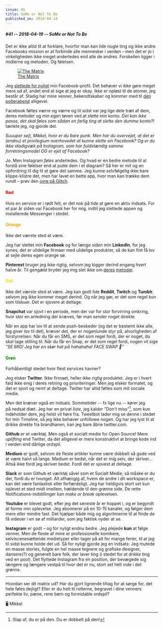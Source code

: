 ```yaml
---
issue: 41
title: SoMe or Not To Be
published_on: 2018-04-19
---
```


##### #41 -- 2018-04-19 -- SoMe or Not To Be

Det er ikke altid til at forklare, hvorfor man kan lide nogle ting og ikke andre. Facebooks mission er at forbinde alle mennesker i verden – men det er jo i virkeligheden ikke meget anderledes end alle de andres. Forskellen ligger i midlerne og metoden. Og følelsen.

<figure><a href='https://some-or-not-to-be.glitch.me'><img src='https://s3.brnbw.com/pb-IE8wvu9nCd-yghjakv4W8.png' alt='The Matrix' /></a><figcaption><a href='https://some-or-not-to-be.glitch.me'>The Matrix</a></figcaption></figure>

Jeg [slettede for nyligt][slet-tweet] min Facebook-profil. Det behøver vi ikke gøre meget mere ud af, andet end at sige at jeg er okay. Ikke er opløst til de atomer, jeg består af. Stadig har mine venner, bekendtskaber og kommer med til [den polterabend][polter] alligevel.

Facebook føltes værre og værre og til sidst var jeg lige dele træt af dem, deres metoder og min egen tøven ved at slette min konto. _Det kan ikke passe, det skal føles som sådan en farlig ting at slette den dumme konto?!_ tænkte jeg, og gjorde det.

_Suuuper sejt, Mikkel, hvor er du bare punk. Men har du overvejet, at det er (endnu) et privilegium overhovedet at kunne slette sin Facebook? Og er du ikke stadigvæk på Instagram, som har fuldstændig samme forretningsmodel OG er ejet af Facebook?_

Jo. Men Instagram _føles_ anderledes. Og hvad er en bedre metode til at forstå sine følelser end at putte dem i et diagram? Så her er mit og en opfordring til dig til at gøre det samme. Jeg kunne selvfølgelig ikke bare klippe-klistre det, men har lavet en bette app, hvor man kan trække dem rundt – prøv den [ovre på Glitch][some-or-not-to-be].

#### <span style='color:red'>Rød</span>

Hvis en service er i rødt felt, er det nok på tide at gøre en aktiv indsats. For et par år siden var Facebook her for mig, indtil jeg slettede appen og installerede Messenger i stedet.

#### <span style='color:orange'>Orange</span>

Ikke det værste sted at være.

Jeg har slettet min **Facebook** og for længe siden min **LinkedIn**, for jeg synes, det er ulidelige firmaer med ulidelige produkter, så de kan fint få lov at sejle deres egen orange sø.

**Pinterest** bruger jeg ikke rigtig, selvom jeg kigger derind engang hvert halve år. Til gengæld bryder jeg mig slet ikke om [deres][pinterest-1] [metoder][pinterest-2].

#### <span style='color:gold'>Gul</span>

Ikke det værste sted at være. Jeg kan godt lide **Reddit**, **Twitch** og **Tumblr**, selvom jeg ikke kommer meget derind. Og når jeg gør, er det som regel kun som tilskuer. Det er sjovere at deltage.

**Snapchat** var sjovt i en periode, men der var for stor forvirring omkring, hvor stor en anledning der kræves, før man sender noget direkte.

Når en app har lov til at sende push-beskeder (og det er bestemt ikke alle, jeg giver lov til det), kræver det, der er nogenlunde styr på, alvorligheden af forstyrrelsen. Når du får en SMS, er det som regel fordi, der er noget, du skal tage stilling til. Når du får en Snap, er det som regel fordi, nogen vil sige _"SE MIG! Jeg har en skør hat på hahahaha! FACE SWAP 🤪"_

#### <span style='color:green'>Grøn</span>

Forhåbentligt stedet hvor flest services havner?

Jeg elsker **Twitter**. Ikke firmaet, heller ikke rigtig produktet. Jeg er i hvert fald ikke enig i deres retning og prioriteringer. Men jeg elsker formatet, og det er sjovt og nemt at deltage. Twitter har altid føltes som _mit_ sociale medie.

Men det kræver også en indsats. Sommetider -- fx lige nu -- kører jeg på nedsat diæt. Jeg har en privat _liste_, jeg kalder "Don't miss"[^1], som kun indeholder dem, jeg helst vil høre fra. Tweetbot lader mig se denne i stedet for min Timeline, så jeg ikke behøver unfollowe nogen. Og har jeg lyst til at drikke direkte fra brandhanen, kan jeg bare åbne twitter.com.

**Github** er et værktøj. Men også et socialt medie for Open Source! Mere _uplifting_ end Twitter, da det alligevel er mere konstruktivt at bringe kode ind i verden end dårlige ordspil.

**Medium** er godt, selvom de fleste artikler kunne være dobbelt så gode ved at være halvt så lange. Medium er bedst, når det er mig selv, der skriver… Altså ikke fordi jeg skriver bedst. Fordi det er sjovest at deltage.

**Slack** er som Github et værktøj såvel som et Socialt Medie, så måske er du der, fordi du er tvunget. Alt afhængig af, hvem de andre i dit workspace er, kan det være fantastisk eller forfærdeligt. Jeg har heldigvis stort set kun oplevet et sted midt imellem, hældende til den grønne side. De rette Notifications-indstillinger kan _make or break_ oplevelsen.

**Youtube** er blevet godt, efter jeg det seneste år er hoppet i, og er begyndt at forme min oplevelse. Jeg abonnerer på en 10-15 kanaler, og følger dem mere eller mindre fast. Det hjælper både mig og algoritmerne til at finde de få videoer i en sø af milliarder, som jeg faktisk nyder at se.

**Instagram** er godt – og for nyligt endnu bedre. Jeg plejede **kun** at følge venner. Men de fleste af mine er professionelle komikere, selviscenesættende medietyper eller tager på alt for mange ferier, til at jeg til sidst kunne holde det ud. Så for nyligt gjorde jeg en indsats: Jeg mutede en masse stories, fulgte en hel masse tegnere og grafiske designer, dansere(?) og generelt bare folk, der laver ting (i stedet for at _drikke_ ting ved en pool). Det flyttede Instagram fra en position, der bevægede sig længere og længere vestpå til hvor det er nu, stort set helt inde i det grønne.

---

Hvordan ser dit matrix ud? Har du gjort lignende tiltag for at sørge for, det hele føles dejligt? Eller er du helt til rotterne, begravet i dine venners perfekte liv, pæne, rene børn og formidable ordspil?

🖥 Mikkel

[slet-tweet]: https://twitter.com/mikker/status/976059864714743808
[polter]: https://twitter.com/mikker/status/981074059969679360
[some-or-not-to-be]: https://some-or-not-to-be.glitch.me
[pinterest-1]: https://trackchanges.postlight.com/stick-a-pin-in-it-acf3a9051337
[pinterest-2]: https://www.theverge.com/2013/7/26/4560190/pinterest-now-tracks-web-history-for-suggestions-supports-do-not-track

[^1]: Slap af, du _er_ på den. Du er dobbelt på den!
